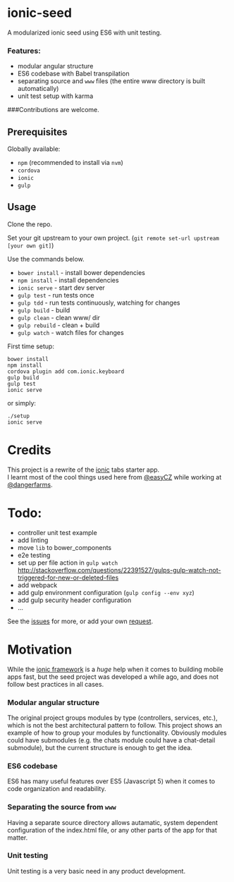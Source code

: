# ionic-seed
A modularized ionic seed using ES6 with unit testing.

### Features:
- modular angular structure
- ES6 codebase with Babel transpilation
- separating source and `www` files (the entire www directory is built automatically)
- unit test setup with karma

###Contributions are welcome.

## Prerequisites
Globally available:

- `npm` (recommended to install via `nvm`)
- `cordova`
- `ionic`
- `gulp`

## Usage
Clone the repo.

Set your git upstream to your own project. (`git remote set-url upstream [your own git]`)

Use the commands below.

- `bower install` - install bower dependencies
- `npm install` - install dependencies
- `ionic serve` - start dev server
- `gulp test` - run tests once
- `gulp tdd` - run tests continuously, watching for changes
- `gulp build` - build
- `gulp clean` - clean www/ dir
- `gulp rebuild` - clean + build
- `gulp watch` - watch files for changes

First time setup:
```
bower install
npm install
cordova plugin add com.ionic.keyboard
gulp build
gulp test
ionic serve
```

or simply:
```
./setup
ionic serve
```

# Credits
This project is a rewrite of the [ionic](http://ionicframework.com/) tabs starter app.  
I learnt most of the cool things used here from [@easyCZ](https://github.com/easyCZ) while working at [@dangerfarms](https://github.com/dangerfarms/).

# Todo:
- controller unit test example
- add linting
- move `lib` to bower_components 
- e2e testing
- set up per file action in `gulp watch` http://stackoverflow.com/questions/22391527/gulps-gulp-watch-not-triggered-for-new-or-deleted-files
- add webpack
- add gulp environment configuration (`gulp config --env xyz`)
- add gulp security header configuration
- ...

See the [issues](https://github.com/vekerdyb/ionic-seed/issues/) for more, or add your own [request](https://github.com/vekerdyb/ionic-seed/issues/new).

# Motivation
While the [ionic framework](http://ionicframework.com/) is a _huge_ help when it comes to building mobile apps fast, but the seed project was developed a while ago, and does not follow best practices in all cases.

### Modular angular structure
The original project groups modules by type (controllers, services, etc.), which is not the best architectural pattern to follow. This project shows an example of how to group your modules by functionality. Obviously modules could have submodules (e.g. the chats module could have a chat-detail submodule), but the current structure is enough to get the idea.

### ES6 codebase
ES6 has many useful features over ES5 (Javascript 5) when it comes to code organization and readability.

### Separating the source from `www`
Having a separate source directory allows autamatic, system dependent configuration of the index.html file, or any other parts of the app for that matter.

### Unit testing
Unit testing is a very basic need in any product development.
